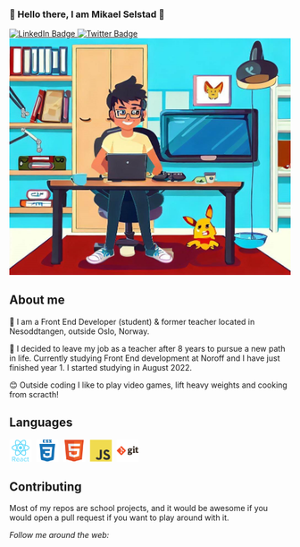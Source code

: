 ### 👋 Hello there, I am Mikael Selstad 👋

<div id="badges">
  <a href="https://www.linkedin.com/in/mikael-selstad-921251279/">
    <img src="https://img.shields.io/badge/LinkedIn-blue?style=for-the-badge&logo=linkedin&logoColor=white" alt="LinkedIn Badge"/>
  </a>
  <a href="https://twitter.com/SelenEven">
    <img src="https://img.shields.io/badge/Twitter-blue?style=for-the-badge&logo=twitter&logoColor=white" alt="Twitter Badge"/>
  </a>
</div>

<img src="images/read-me.jpg">

## About me

🔭 I am a Front End Developer (student) & former teacher located in Nesoddtangen, outside Oslo, Norway.

🌱 I decided to leave my job as a teacher after 8 years to pursue a new path in life. Currently studying Front End development at Noroff and I have just finished year 1. 
I started studying in August 2022.

😊 Outside coding I like to play video games, lift heavy weights and cooking from scracth!

## Languages 

<div>
  <img src="https://github.com/devicons/devicon/blob/master/icons/react/react-original-wordmark.svg" title="React" alt="React" width="40" height="40"/>&nbsp;
  <img src="https://github.com/devicons/devicon/blob/master/icons/css3/css3-plain-wordmark.svg"  title="CSS3" alt="CSS" width="40" height="40"/>&nbsp;
  <img src="https://github.com/devicons/devicon/blob/master/icons/html5/html5-original.svg" title="HTML5" alt="HTML" width="40" height="40"/>&nbsp;
  <img src="https://github.com/devicons/devicon/blob/master/icons/javascript/javascript-original.svg" title="JavaScript" alt="JavaScript" width="40" height="40"/>&nbsp;
  <img src="https://github.com/devicons/devicon/blob/master/icons/git/git-original-wordmark.svg" title="Git" **alt="Git" width="40" height="40"/>
</div>

## Contributing
Most of my repos are school projects, and it would be awesome if you would open a pull request if you want to play around with it.


<i>Follow me around the web:</i><br>

  <!-- <a target="_blank" href="">🇱​🇮​🇳​🇰​🇪​🇩​🇮​🇳​</a> ●
  <a target="_blank" href="">🇮​🇳​🇸​🇹​🇦​🇬​🇷​🇦​🇲​</a> ●
  <a target="_blank" href="">🇫​🇦​🇨​🇪​🇧​🇴​🇴​🇰​</a> ●
  <a target="_blank" href="">🇸​🇵​🇴​🇹​🇮​🇫​🇾​</a>

<a href="https://www.linkedin.com/in/absphreak" target="_blank"><img src="https://img.shields.io/badge/LinkedIn-%230077B5.svg?&style=flat-square&logo=linkedin&logoColor=white" alt="LinkedIn"></a>
<a href="https://www.instagram.com/absphreak" target="_blank"><img src="https://img.shields.io/badge/Instagram-%23E4405F.svg?&style=flat-square&logo=instagram&logoColor=white" alt="Instagram"></a>
<a href="https://www.facebook.com/originalphreak" target="_blank"><img src="https://img.shields.io/badge/Facebook-%231877F2.svg?&style=flat-square&logo=facebook&logoColor=white" alt="Facebook"></a>
<a href="https://open.spotify.com/user/0170agi99s5hh187g7mtz245b" target="_blank"><img src="https://img.shields.io/badge/Spotify-%231ED760.svg?&style=flat-square&logo=spotify&logoColor=white" alt="Spotify"></a>
<a href="https://dev.to/ABSphreak" target="_blank"><img src="https://img.shields.io/badge/DEV-%230A0A0A.svg?&style=flat-square&logo=DEV.to&logoColor=white" alt="DEV.to"></a>

</div>

<!-- ### :fire: My Stats -->


